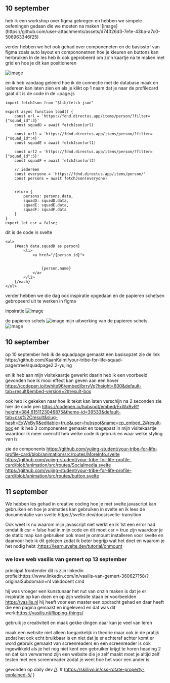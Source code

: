 <h2>10 september</h2> heb ik een workshop over figma gekregen en hebben we simpele oefeningen gedaan die we moeten na maken 
![image](https://github.com/user-attachments/assets/d74326d3-7e1e-43ba-a7c0-506963346f25)

verder hebben we het ook gehad over componeneten en de basisstof van figma zoals auto layout en compononetnen hoe je kleuren en buttons kan herbruiken 
In de les heb ik ook geprobeerd om zo'n kaartje na te maken met grid en hoe je dit kan positioneren 

![image](https://github.com/user-attachments/assets/8aa45266-22f4-46a5-971b-fe77beb61594)

en ik heb vandaag geleerd hoe ik de connectie met de database maak en iedereen kan laten zien en als je klikt op 1 naam dat je naar de profilecard gaat
dit is de code in de +page.js

```
import fetchJson from "$lib/fetch-json"

export async function load() {
	const url = 'https://fdnd.directus.app/items/person/?filter={"squad_id":3}'
	const squadD = await fetchJson(url)

	const url1 = 'https://fdnd.directus.app/items/person/?filter={"squad_id":4}'
	const squadE = await fetchJson(url1)

	const url2 = 'https://fdnd.directus.app/items/person/?filter={"squad_id":5}'
	const squadF = await fetchJson(url2)

	// iedereen
	const everyone = 'https://fdnd.directus.app/items/person/'
	const persons = await fetchJson(everyone)


	return {
		persons: persons.data,
		squadD: squadD.data,
		squadE: squadE.data,
		squadF: squadF.data
	}
}
export let csr = false;
```

dit is de code in svelte 
```
<ul>
    {#each data.squadD as person}
        <li>
            <a href="/{person.id}">


                {person.name}
            </a>
        </li>
    {/each}
</ul>
```

verder hebben we die dag ook inspiratie opgedaan en de papieren schetsen gebropeerd uit te werken in figma 

inpsiratie
![image](https://github.com/user-attachments/assets/42ccf209-49d6-460f-9e14-03106c7f3297)

de papieren schets
![image](https://github.com/user-attachments/assets/e43b37e6-101f-4f54-83eb-307e2102ef74)
mijn uitwerking van de papieren schets
![image](https://github.com/user-attachments/assets/b78c1e75-3574-418d-ae4d-a90a832cc2d7)

<h2>10 september</h2>
op 10 september heb ik de squadpage 
gemaakt een basisopzet zie de link https://github.com/KaanKalmi/your-tribe-for-life-squad-page/tree/squadpage2.2-yujing

en ik heb aan mijn visitekaartje gewerkt
daarin heb ik een voorbeeld gevonden hoe ik mooi effect kan geven aan een hover
https://codepen.io/twhite96/embed/brryVq?height=600&default-tab=result&embed-version=2#result-box

ook heb ik gekeken naar hoe ik tekst kan laten verschijn na 2 seconden zie hier de code pen
https://codepen.io/hubspot/embed/ExWxByR?height=384.6151123046875&theme-id=39533&default-tab=css%2Cresult&slug-hash=ExWxByR&editable=true&user=hubspot&name=cp_embed_2#result-box
en ik heb 3 componenten gemaakt en toegepast in mijn visitekaartje waardoor ik meer overicht heb 
welke code ik gebruik en waar welke styling van is



zie de components
https://github.com/yujing-student/your-tribe-for-life-profile-card/blob/animation/src/routes/MoreInfo.svelte
https://github.com/yujing-student/your-tribe-for-life-profile-card/blob/animation/src/routes/Socialmedia.svelte
https://github.com/yujing-student/your-tribe-for-life-profile-card/blob/animation/src/routes/button.svelte

<h2>11 september</h2>
We hebben les gehad in creative coding hoe je met svelte javascript kan gebruiken en hoe je 
animaties kan gebruiken in svelte en ik lees de documentatie van svelte
https://svelte.dev/docs/svelte-transition

Ook weet ik nu waarom mijn javascript niet werkt en ik 1st een error had omdat 
ik csr = false had in mijn code en dit moet csr = true zijn waardoor je de static map kan gebruiken
ook moet je onmount installeren voor svelte en daarvoor heb ik dit gelezen zodat ik beter begrijp wat het doet en waarom je het nodig hebt :https://learn.svelte.dev/tutorial/onmount



<h3>we love web vasilis van gemert op 13 september</h3>
principal frontender dit is zijn linkedin profiel:https://www.linkedin.com/in/vasilis-van-gemert-360627158/?originalSubdomain=nl
vakdocent cmd

hij was vroeger een kunstunaar 
het nut van onzin maken is dat je er inspiratie op kan doen en op zijn website staan er voorbeelden https://vasilis.nl
hij heeft voor een master een opdracht gehad en daar heeft die een pagina gemaakt en ingeleverd en dat was dit werk:https://vasilis.nl/flipping-things/

gebruik je creativiteit en maak gekke dingen daar kan je veel van leren 

maak een website niet alleen toegankelijk in theorie maar ook in de pratijk zodat het ook echt bruikbaar is en niet dat je er achteraf achter komt
er word gebruik gemaakt van screenreaders en een screenreader is ook ingewikkeld als je het nog niet kent 
een gebruiker krijgt te horen heading 2 en dat kan verwarrend zijn
een website die je zelf maakt moet je altijd zelf testen met een screenreader zodat je weet hoe het voor een ander is 


gevonden op daily dev
[//]: # (https://skillivo.in/css-rotate-property-explained-5/ )

[//]: # (https://skillivo.in/css-translate-property-guide/?ref=dailydev)


